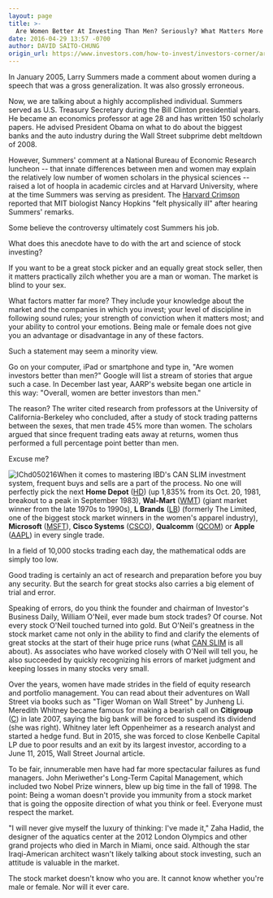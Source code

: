 ```yaml
---
layout: page
title: >-
  Are Women Better At Investing Than Men? Seriously? What Matters More Than Sex
date: 2016-04-29 13:57 -0700
author: DAVID SAITO-CHUNG
origin_url: https://www.investors.com/how-to-invest/investors-corner/are-women-better-at-investing-than-men-seriously-what-matters-more-than-sex
---
```





In January 2005, Larry Summers made a comment about women during a speech that was a gross generalization. It was also grossly erroneous.


Now, we are talking about a highly accomplished individual. Summers served as U.S. Treasury Secretary during the Bill Clinton presidential years. He became an economics professor at age 28 and has written 150 scholarly papers. He advised President Obama on what to do about the biggest banks and the auto industry during the Wall Street subprime debt meltdown of 2008.


However, Summers' comment at a National Bureau of Economic Research luncheon -- that innate differences between men and women may explain the relatively low number of women scholars in the physical sciences -- raised a lot of hoopla in academic circles and at Harvard University, where at the time Summers was serving as president. The [Harvard Crimson](http://www.thecrimson.com/article/2005/1/14/summers-comments-on-women-and-science/) reported that MIT biologist Nancy Hopkins "felt physically ill" after hearing Summers' remarks.


Some believe the controversy ultimately cost Summers his job.


What does this anecdote have to do with the art and science of stock investing?


If you want to be a great stock picker and an equally great stock seller, then it matters practically zilch whether you are a man or woman. The market is blind to your sex.


What factors matter far more? They include your knowledge about the market and the companies in which you invest; your level of discipline in following sound rules; your strength of conviction when it matters most; and your ability to control your emotions. Being male or female does not give you an advantage or disadvantage in any of these factors.


Such a statement may seem a minority view.


Go on your computer, iPad or smartphone and type in, "Are women investors better than men?" Google will list a stream of stories that argue such a case. In December last year, AARP's website began one article in this way: "Overall, women are better investors than men."


The reason? The writer cited research from professors at the University of California-Berkeley who concluded, after a study of stock trading patterns between the sexes, that men trade 45% more than women. The scholars argued that since frequent trading eats away at returns, women thus performed a full percentage point better than men.


Excuse me?


![IChd050216](https://www.investors.com/wp-content/uploads/2016/04/IChd050216-1024x546.jpg)When it comes to mastering IBD's CAN SLIM investment system, frequent buys and sells are a part of the process. No one will perfectly pick the next **Home Depot** ([HD](https://research.investors.com/quote.aspx?symbol=HD)) (up 1,835% from its Oct. 20, 1981, breakout to a peak in September 1983), **Wal-Mart** ([WMT](https://research.investors.com/quote.aspx?symbol=WMT)) (giant market winner from the late 1970s to 1990s), **L Brands** ([LB](https://research.investors.com/quote.aspx?symbol=LB)) (formerly The Limited, one of the biggest stock market winners in the women's apparel industry), **Microsoft** ([MSFT](https://research.investors.com/quote.aspx?symbol=MSFT)), **Cisco Systems** ([CSCO](https://research.investors.com/quote.aspx?symbol=CSCO)), **Qualcomm** ([QCOM](https://research.investors.com/quote.aspx?symbol=QCOM)) or **Apple** ([AAPL](https://research.investors.com/quote.aspx?symbol=AAPL)) in every single trade.


In a field of 10,000 stocks trading each day, the mathematical odds are simply too low.


Good trading is certainly an act of research and preparation before you buy any security. But the search for great stocks also carries a big element of trial and error.


Speaking of errors, do you think the founder and chairman of Investor's Business Daily, William O'Neil, ever made bum stock trades? Of course. Not every stock O'Neil touched turned into gold. But O'Neil's greatness in the stock market came not only in the ability to find and clarify the elements of great stocks at the start of their huge price runs (what [CAN SLIM](http://education.investors.com/courselandingpage.aspx?id=735749) is all about). As associates who have worked closely with O'Neil will tell you, he also succeeded by quickly recognizing his errors of market judgment and keeping losses in many stocks very small.


Over the years, women have made strides in the field of equity research and portfolio management. You can read about their adventures on Wall Street via books such as "Tiger Woman on Wall Street" by Junheng Li. Meredith Whitney became famous for making a bearish call on **Citigroup** ([C](https://research.investors.com/quote.aspx?symbol=C)) in late 2007, saying the big bank will be forced to suspend its dividend (she was right). Whitney later left Oppenheimer as a research analyst and started a hedge fund. But in 2015, she was forced to close Kenbelle Capital LP due to poor results and an exit by its largest investor, according to a June 11, 2015, Wall Street Journal article.


To be fair, innumerable men have had far more spectacular failures as fund managers. John Meriwether's Long-Term Capital Management, which included two Nobel Prize winners, blew up big time in the fall of 1998. The point: Being a woman doesn't provide you immunity from a stock market that is going the opposite direction of what you think or feel. Everyone must respect the market.


"I will never give myself the luxury of thinking: I've made it," Zaha Hadid, the designer of the aquatics center at the 2012 London Olympics and other grand projects who died in March in Miami, once said. Although the star Iraqi-American architect wasn't likely talking about stock investing, such an attitude is valuable in the market.


The stock market doesn't know who you are. It cannot know whether you're male or female. Nor will it ever care.




